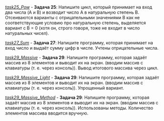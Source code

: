 [*task25_Pow*](https://github.com/IrinaKazantseva/TEST/tree/main/HomeWork4/task25_Pow) - **Задача 25**: Напишите цикл, который принимает на вход два числа (A и B) и возводит число A в натуральную степень B. Отсеиваются варианты с отрицательными значениями B как не соответствующие условию про натуральную степень, выделяется вариант с B = 0 (хотя он, строго говоря, тоже не входит в число натуральных чисел).

[*task27_Sum*](https://github.com/IrinaKazantseva/TEST/tree/main/HomeWork4/task27_Sum) - **Задача 27**: Напишите программу, которая принимает на вход число и выдаёт сумму цифр в числе. Учтены отрицательные числа.

[*task29_Massive*](https://github.com/IrinaKazantseva/TEST/tree/main/HomeWork4/task29_Massive) - **Задача 29**: Напишите программу, которая задаёт массив из 8 элементов и выводит их на экран. (вводим массив с клавиатуры (т. е. через консоль)). Вывод итогового массива через цикл. 

[*task29_Massive_Light*](https://github.com/IrinaKazantseva/TEST/tree/main/HomeWork4/task29_Massive_Light) - **Задача 29**: Напишите программу, которая задаёт массив из 8 элементов и выводит их на экран. (вводим массив с клавиатуры (т. е. через консоль)). Упрощенный вариант.

[*task29_Massive_Method*](https://github.com/IrinaKazantseva/TEST/tree/main/HomeWork4/task29_Massive_Method) - **Задача 29**: Напишите программу, которая задаёт массив из 8 элементов и выводит их на экран. (вводим массив с клавиатуры (т. е. через консоль)). Использованы методы. Количество элементов массива вводится вручную.

